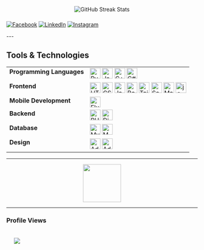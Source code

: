 <p align="center">
  <img src="https://nirzak-streak-stats.vercel.app/?user=matanguihanbenson&theme=dark&hide_border=false" alt="GitHub Streak Stats"/>
</p>

 ### 
<p align="center">
  
  [![Facebook](https://img.shields.io/badge/Facebook-%231877F2.svg?logo=Facebook&logoColor=white)](https://facebook.com/bensonmark1109)  [![LinkedIn](https://img.shields.io/badge/LinkedIn-%230077B5.svg?logo=linkedin&logoColor=white)](https://linkedin.com/in/mark-benson-matanguihan)  [![Instagram](https://img.shields.io/badge/Instagram-%23E4405F.svg?logo=Instagram&logoColor=white)](https://instagram.com/bensonm09) 
  
</p>
---

## Tools & Technologies

<table>
  <tr>
    <td valign="top"><b>Programming Languages</b></td>
    <td>
      <img src="https://img.shields.io/badge/Python-3776AB?logo=python&logoColor=white&style=for-the-badge" height="28" alt="Python"/>
      <img src="https://img.shields.io/badge/Java-007396?logo=java&logoColor=white&style=for-the-badge" height="28" alt="Java"/>
      <img src="https://img.shields.io/badge/C++-00599C?logo=cplusplus&logoColor=white&style=for-the-badge" height="28" alt="C++"/>
      <img src="https://img.shields.io/badge/C Sharp-239120?logo=csharp&logoColor=white&style=for-the-badge" height="28" alt="C#"/>
    </td>
  </tr>
  <tr>
    <td valign="top"><b>Frontend</b></td>
    <td>
      <img src="https://img.shields.io/badge/HTML5-E34F26?logo=html5&logoColor=white&style=for-the-badge" height="28" alt="HTML5"/>
      <img src="https://img.shields.io/badge/CSS3-1572B6?logo=css3&logoColor=white&style=for-the-badge" height="28" alt="CSS3"/>
      <img src="https://img.shields.io/badge/JavaScript-F7DF1E?logo=javascript&logoColor=black&style=for-the-badge" height="28" alt="JavaScript"/>
      <img src="https://img.shields.io/badge/Bootstrap-7952B3?logo=bootstrap&logoColor=white&style=for-the-badge" height="28" alt="Bootstrap"/>
      <img src="https://img.shields.io/badge/Tailwind CSS-06B6D4?logo=tailwindcss&logoColor=black&style=for-the-badge" height="28" alt="TailwindCSS"/>
      <img src="https://img.shields.io/badge/Sass-CC6699?logo=sass&logoColor=black&style=for-the-badge" height="28" alt="Sass"/>
      <img src="https://img.shields.io/badge/MUI-007FFF?logo=mui&logoColor=white&style=for-the-badge" height="28" alt="Material UI"/>
      <img src="https://img.shields.io/badge/jQuery-0769AD?logo=jquery&logoColor=white&style=for-the-badge" height="28" alt="jQuery"/>
    </td>
  </tr>
  <tr>
    <td valign="top"><b>Mobile Development</b></td>
    <td>
      <img src="https://img.shields.io/badge/Flutter-02569B?logo=flutter&logoColor=white&style=for-the-badge" height="28" alt="Flutter"/>
    </td>
  </tr>
  <tr>
    <td valign="top"><b>Backend</b></td>
    <td>
      <img src="https://img.shields.io/badge/PHP-777BB4?logo=php&logoColor=black&style=for-the-badge" height="28" alt="PHP"/>
      <img src="https://img.shields.io/badge/Django-092E20?logo=django&logoColor=white&style=for-the-badge" height="28" alt="Django"/>
    </td>
  </tr>
  <tr>
    <td valign="top"><b>Database</b></td>
    <td>
      <img src="https://img.shields.io/badge/MySQL-4479A1?logo=mysql&logoColor=white&style=for-the-badge" height="28" alt="MySQL"/>
      <img src="https://img.shields.io/badge/MongoDB-47A248?logo=mongodb&logoColor=white&style=for-the-badge" height="28" alt="MongoDB"/>
    </td>
  </tr>
  <tr>
    <td valign="top"><b>Design</b></td>
    <td>
      <img src="https://img.shields.io/badge/Adobe Illustrator-FF9A00?logo=adobeillustrator&logoColor=black&style=for-the-badge" height="28" alt="Adobe Illustrator"/>
      <img src="https://img.shields.io/badge/Adobe Photoshop-31A8FF?logo=adobephotoshop&logoColor=black&style=for-the-badge" height="28" alt="Adobe Photoshop"/>
    </td>
  </tr>
</table>

---

<p align="center">
  <img src="https://user-images.githubusercontent.com/74038190/216655846-93807a43-d6e8-448a-bf19-799b5e8c1c0a.gif" height="100">
</p>

---

<div align="left">
  <h3 align="left">Profile Views</h3>
  <img src="https://visitor-badge.laobi.icu/badge?page_id=matanguihanbenson.matanguihanbenson&" style="margin: 20px;"/>
</div>

###




